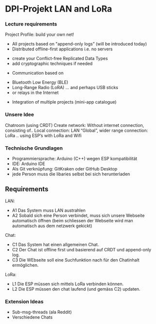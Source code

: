 # DPI-Projekt LAN and LoRa

### Lecture requirements
Project Profile: build your own net!
* All projects based on "append-only logs” (will be introduced today)
* Distributed offline-first applications i.e. no servers
- create your Conflict-free Replicated Data Types
- add cryptographic techniques if needed
* Communication based on
- Bluetooth Low Energy (BLE)
- Long-Range Radio (LoRA) … and perhaps USB sticks
- or relays in the Internet
* Integration of multiple projects (mini-app catalogue)

### Unsere Idee
Chatroom (using CRDT)
Create network:
Without internet connection, consisting of..
Local connection: LAN
“Global”, wider range connection: LoRa
.. using ESP’s with LoRa and Wifi

### Technische Grundlagen
* Programmiersprache: Arduino (C++) wegen ESP kompatibilität
* IDE: Arduino IDE
* Als Git verknüpfung: GitKraken oder GitHub Desktop
*   jede Person muss die libaries selbst bei sich herunterladen

## Requirements 
LAN:
* A1 Das System muss LAN austrahlen
* A2 Sobald sich eine Person verbindet, muss sich unsere Webseite automatisch öffnen (beim schliessen der Webseite wird man automatisch aus dem netzwerk gekickt)

Chat:
* C1 Das System hat einen allgemeinen Chat.
* C2 Der Chat ist offline first und basierend auf CRDT und append-only log.
* C3 Die WEbseite soll eine Suchfunktion nach für den Chatinhalt ermöglichen.

LoRa:
* L1 Die ESP müssen sich mittels LoRa verbinden können.
* L2 Die ESP müssen den chat laufend (und gemäss C2) updaten.


### Extension Ideas
* Sub-msg-threads (ala Reddit)
* Verschiedene Chats










